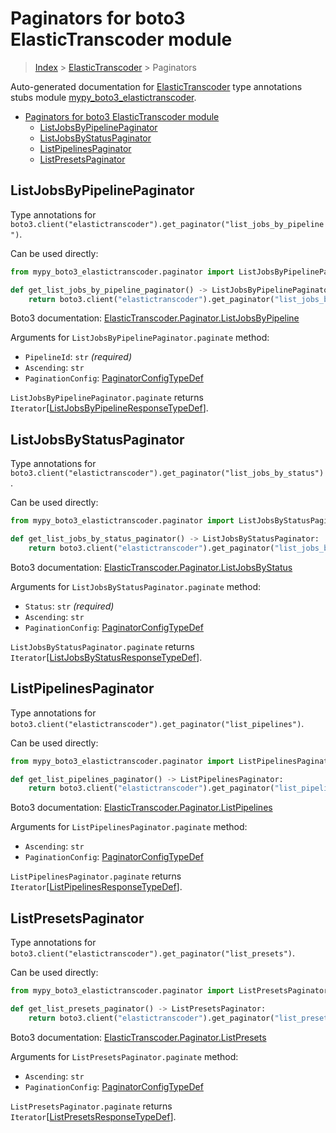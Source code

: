 # Paginators for boto3 ElasticTranscoder module

> [Index](..) > [ElasticTranscoder](.) > Paginators

Auto-generated documentation for
[ElasticTranscoder](https://boto3.amazonaws.com/v1/documentation/api/1.17.76/reference/services/elastictranscoder.html#ElasticTranscoder)
type annotations stubs module
[mypy_boto3_elastictranscoder](https://pypi.org/project/mypy-boto3-elastictranscoder/).

- [Paginators for boto3 ElasticTranscoder module](#paginators-for-boto3-elastictranscoder-module)
  - [ListJobsByPipelinePaginator](#listjobsbypipelinepaginator)
  - [ListJobsByStatusPaginator](#listjobsbystatuspaginator)
  - [ListPipelinesPaginator](#listpipelinespaginator)
  - [ListPresetsPaginator](#listpresetspaginator)

## ListJobsByPipelinePaginator

Type annotations for
`boto3.client("elastictranscoder").get_paginator("list_jobs_by_pipeline")`.

Can be used directly:

```python
from mypy_boto3_elastictranscoder.paginator import ListJobsByPipelinePaginator

def get_list_jobs_by_pipeline_paginator() -> ListJobsByPipelinePaginator:
    return boto3.client("elastictranscoder").get_paginator("list_jobs_by_pipeline")
```

Boto3 documentation:
[ElasticTranscoder.Paginator.ListJobsByPipeline](https://boto3.amazonaws.com/v1/documentation/api/1.17.76/reference/services/elastictranscoder.html#ElasticTranscoder.Paginator.ListJobsByPipeline)

Arguments for `ListJobsByPipelinePaginator.paginate` method:

- `PipelineId`: `str` *(required)*
- `Ascending`: `str`
- `PaginationConfig`:
  [PaginatorConfigTypeDef](./type_defs.md#paginatorconfigtypedef)

`ListJobsByPipelinePaginator.paginate` returns
`Iterator`\[[ListJobsByPipelineResponseTypeDef](./type_defs.md#listjobsbypipelineresponsetypedef)\].

## ListJobsByStatusPaginator

Type annotations for
`boto3.client("elastictranscoder").get_paginator("list_jobs_by_status")`.

Can be used directly:

```python
from mypy_boto3_elastictranscoder.paginator import ListJobsByStatusPaginator

def get_list_jobs_by_status_paginator() -> ListJobsByStatusPaginator:
    return boto3.client("elastictranscoder").get_paginator("list_jobs_by_status")
```

Boto3 documentation:
[ElasticTranscoder.Paginator.ListJobsByStatus](https://boto3.amazonaws.com/v1/documentation/api/1.17.76/reference/services/elastictranscoder.html#ElasticTranscoder.Paginator.ListJobsByStatus)

Arguments for `ListJobsByStatusPaginator.paginate` method:

- `Status`: `str` *(required)*
- `Ascending`: `str`
- `PaginationConfig`:
  [PaginatorConfigTypeDef](./type_defs.md#paginatorconfigtypedef)

`ListJobsByStatusPaginator.paginate` returns
`Iterator`\[[ListJobsByStatusResponseTypeDef](./type_defs.md#listjobsbystatusresponsetypedef)\].

## ListPipelinesPaginator

Type annotations for
`boto3.client("elastictranscoder").get_paginator("list_pipelines")`.

Can be used directly:

```python
from mypy_boto3_elastictranscoder.paginator import ListPipelinesPaginator

def get_list_pipelines_paginator() -> ListPipelinesPaginator:
    return boto3.client("elastictranscoder").get_paginator("list_pipelines")
```

Boto3 documentation:
[ElasticTranscoder.Paginator.ListPipelines](https://boto3.amazonaws.com/v1/documentation/api/1.17.76/reference/services/elastictranscoder.html#ElasticTranscoder.Paginator.ListPipelines)

Arguments for `ListPipelinesPaginator.paginate` method:

- `Ascending`: `str`
- `PaginationConfig`:
  [PaginatorConfigTypeDef](./type_defs.md#paginatorconfigtypedef)

`ListPipelinesPaginator.paginate` returns
`Iterator`\[[ListPipelinesResponseTypeDef](./type_defs.md#listpipelinesresponsetypedef)\].

## ListPresetsPaginator

Type annotations for
`boto3.client("elastictranscoder").get_paginator("list_presets")`.

Can be used directly:

```python
from mypy_boto3_elastictranscoder.paginator import ListPresetsPaginator

def get_list_presets_paginator() -> ListPresetsPaginator:
    return boto3.client("elastictranscoder").get_paginator("list_presets")
```

Boto3 documentation:
[ElasticTranscoder.Paginator.ListPresets](https://boto3.amazonaws.com/v1/documentation/api/1.17.76/reference/services/elastictranscoder.html#ElasticTranscoder.Paginator.ListPresets)

Arguments for `ListPresetsPaginator.paginate` method:

- `Ascending`: `str`
- `PaginationConfig`:
  [PaginatorConfigTypeDef](./type_defs.md#paginatorconfigtypedef)

`ListPresetsPaginator.paginate` returns
`Iterator`\[[ListPresetsResponseTypeDef](./type_defs.md#listpresetsresponsetypedef)\].
